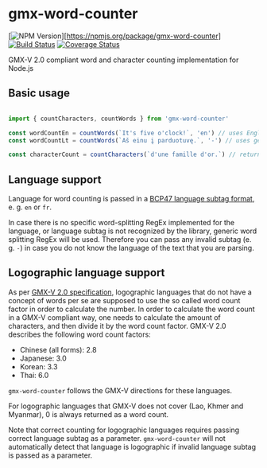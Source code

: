# gmx-word-counter

[![NPM Version](https://img.shields.io/npm/v/gmx-word-counter.svg)][https://npmjs.org/package/gmx-word-counter]
[![Build Status](https://github.com/kibertoad/gmx-word-counter/workflows/ci/badge.svg)](https://github.com/kibertoad/gmx-word-counter/actions)
[![Coverage Status](https://coveralls.io/repos/kibertoad/gmx-word-counter/badge.svg?branch=main)](https://coveralls.io/r/kibertoad/gmx-word-counter?branch=main)

GMX-V 2.0 compliant word and character counting implementation for Node.js

## Basic usage

```ts

import { countCharacters, countWords } from 'gmx-word-counter'

const wordCountEn = countWords(`It's five o'clock!`, 'en') // uses English-specific regex, returns 3
const wordCountLt = countWords(`Aš einu į parduotuvę.`, '-') // uses generic regex, returns 4

const characterCount = countCharacters(`d'une famille d'or.`) // returns { punctuation: 1, characters: 16, whiteSpace: 2 } 
```

## Language support

Language for word counting is passed in a [BCP47 language subtag format](https://www.iana.org/assignments/language-subtag-registry/language-subtag-registry), e. g. `en` or `fr`.

In case there is no specific word-splitting RegEx implemented for the language, or language subtag is not recognized by the library, generic word splitting RegEx will be used. Therefore you can pass any invalid subtag (e. g. `-`) in case you do not know the language of the text that you are parsing.

## Logographic language support

As per [GMX-V 2.0 specification](https://www.etsi.org/deliver/etsi_gs/LIS/001_099/004/02.00.00_60/gs_LIS004v020000p.pdf), logographic languages that do not have a concept of words per se are supposed to use the so called word count factor in order to calculate the number. In order to calculate the word count in a GMX-V compliant way, one needs to calculate the amount of characters, and then divide it by the word count factor.
GMX-V 2.0 describes the following word count factors:

* Chinese (all forms): 2.8
* Japanese: 3.0
* Korean: 3.3
* Thai: 6.0

`gmx-word-counter` follows the GMX-V directions for these languages.

For logographic languages that GMX-V does not cover (Lao, Khmer and Myanmar), 0 is always returned as a word count.

Note that correct counting for logographic languages requires passing correct language subtag as a parameter. `gmx-word-counter` will not automatically detect that language is logographic if invalid language subtag is passed as a parameter.
